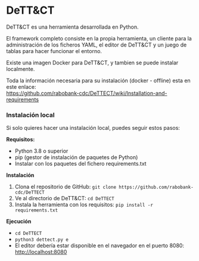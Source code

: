<h1 dir="auto">DeTT&CT</h1>

<p dir="auto">DeTT&CT es una herramienta desarrollada en Python.</p>
<p dir="auto">El framework completo consiste en la propia herramienta, un cliente para la administración de los ficheros YAML, el editor de  DeTT&CT y un juego de tablas para hacer funcionar el entorno.</p>
 
<p dir="auto">Existe una imagen Docker para DeTT&CT, y tambien se puede instalar localmente.</p>

<p dir="auto">Toda la información necesaria para su instalación (docker - offline) esta en este enlace:<br>
<a href="https://github.com/rabobank-cdc/DeTTECT/wiki/Installation-and-requirements">https://github.com/rabobank-cdc/DeTTECT/wiki/Installation-and-requirements</a></p>

<strong><h3>Instalación local</strong></h3>
<p dir="auto">Si solo quieres hacer una instalación local, puedes seguir estos pasos:</p>
<p dir="auto"><strong>Requisitos:</strong></p>
<ul dir="auto">
<li>Python 3.8 o superior</li>
<li>pip (gestor de instalación de paquetes de Python)</li>
<li>Instalar con los paquetes del fichero requirements.txt</li></ul>

<p dir="auto"><strong>Instalación</strong></p>
<ol>
<li>Clona el repositorio de GitHub: <code>git clone https://github.com/rabobank-cdc/DeTTECT</code></li>
<li>Ve al directorio de DeTT&amp;CT: <code>cd DeTTECT</code></li>
<li>Instala la herramienta con los requisitos: <code>pip install -r requirements.txt</code></li>
</ol>

<p dir="auto"><strong>Ejecución</strong></p>
<ul dir="auto">
<li><code>cd DeTTECT</code></li>
<li><code>python3 dettect.py e</code></li>
<li>El editor debería estar disponible en el navegador en el puerto 8080: <a href="http://localhost:8080">http://localhost:8080 </a></li> 
</ul>
